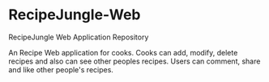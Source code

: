 # RecipeJungle-Web
RecipeJungle Web Application Repository

An Recipe Web application for cooks. Cooks can add, modify, delete recipes and also can see other peoples recipes. Users can comment, share and like other people's recipes.
